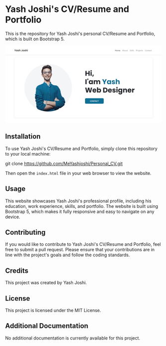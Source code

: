 # Yash Joshi's CV/Resume and Portfolio

This is the repository for Yash Joshi's personal CV/Resume and Portfolio, which is built on Bootstrap 5.

![Screenshot of Yash Joshi's Portfolio](https://raw.githubusercontent.com/MeYashjoshi/Personal_CV/main/assets/img/screenshotofSite.jpeg?raw=true)

## Installation

To use Yash Joshi's CV/Resume and Portfolio, simply clone this repository to your local machine:

git clone https://github.com/MeYashjoshi/Personal_CV.git


Then open the `index.html` file in your web browser to view the website.

## Usage

This website showcases Yash Joshi's professional profile, including his education, work experience, skills, and portfolio. The website is built using Bootstrap 5, which makes it fully responsive and easy to navigate on any device.

## Contributing

If you would like to contribute to Yash Joshi's CV/Resume and Portfolio, feel free to submit a pull request. Please ensure that your contributions are in line with the project's goals and follow the coding standards.

## Credits

This project was created by Yash Joshi.

## License

This project is licensed under the MIT License.

## Additional Documentation

No additional documentation is currently available for this project.
